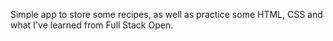 Simple app to store some recipes, as well as practice some HTML, CSS and what I've learned from Full Stack Open.
